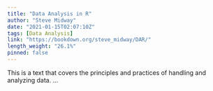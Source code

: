 ```yaml
---
title: "Data Analysis in R"
author: "Steve Midway"
date: "2021-01-15T02:07:10Z"
tags: [Data Analysis]
link: "https://bookdown.org/steve_midway/DAR/"
length_weight: "26.1%"
pinned: false
---
```


This is a text that covers the principles and practices of handling and analyzing data. ...
